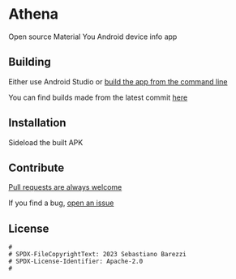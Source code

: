 # Athena

Open source Material You Android device info app

## Building

Either use Android Studio or [build the app from the command line](https://developer.android.com/studio/build/building-cmdline)

You can find builds made from the latest commit [here](https://github.com/SebaUbuntu/Athena/releases/tag/latest)

## Installation

Sideload the built APK

## Contribute

[Pull requests are always welcome](https://github.com/SebaUbuntu/Athena/pulls)

If you find a bug, [open an issue](https://github.com/SebaUbuntu/Athena/issues)

## License

```
#
# SPDX-FileCopyrightText: 2023 Sebastiano Barezzi
# SPDX-License-Identifier: Apache-2.0
#
```

